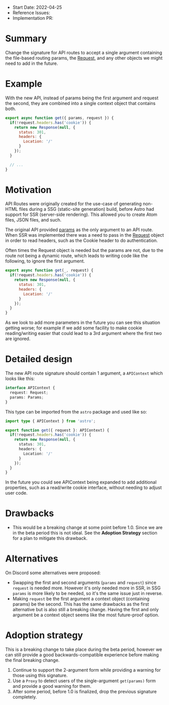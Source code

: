 - Start Date: 2022-04-25
- Reference Issues:
- Implementation PR: <!-- leave empty -->

# Summary

Change the signature for API routes to accept a single argument containing the file-based routing params, the [Request](https://developer.mozilla.org/en-US/docs/Web/API/Request), and any other objects we might need to add in the future.

# Example

With the new API, instead of params being the first argument and request the second, they are combined into a single context object that contains both.

```js
export async function get({ params, request }) {
  if(!request.headers.has('cookie')) {
    return new Response(null, {
      status: 301,
      headers: {
        Location: '/'
      }
    });
  }

  // ...
}
```

# Motivation

API Routes were originally created for the use-case of generating non-HTML files during a SSG (static-site generation) build, before Astro had support for SSR (server-side rendering). This allowed you to create Atom files, JSON files, and such.

The original API provided [params](https://docs.astro.build/en/reference/api-reference/#params) as the only argument to an API route. When SSR was implemented there was a need to pass in the [Request](https://developer.mozilla.org/en-US/docs/Web/API/Request) object in order to read headers, such as the Cookie header to do authentication.

Often times the Request object is needed but the params are not, due to the route not being a dynamic route, which leads to writing code like the following, to ignore the first argument.

```js
export async function get(_, request) {
  if(!request.headers.has('cookie')) {
    return new Response(null, {
      status: 301,
      headers: {
        Location: '/'
      }
    });
  }
}
```

As we look to add more parameters in the future you can see this situation getting worse; for example if we add some facility to make cookie reading/writing easier that could lead to a 3rd argument where the first two are ignored.

# Detailed design

The new API route signature should contain 1 argument, a `APIContext` which looks like this:

```ts
interface APIContext {
  request: Request;
  params: Params;
}
```

This type can be imported from the `astro` package and used like so:

```ts
import type { APIContext } from 'astro';

export function get({ request }: APIContext) {
  if(!request.headers.has('cookie')) {
    return new Response(null, {
      status: 301,
      headers: {
        Location: '/'
      }
    });
  }
}
```

In the future you could see APIContext being expanded to add additional properties, such as a read/write cookie interface, without needing to adjust user code.

# Drawbacks

- This would be a breaking change at some point before 1.0. Since we are in the beta period this is not ideal. See the __Adoption Strategy__ section for a plan to mitigate this drawback.

# Alternatives

On Discord some alternatives were proposed:

- Swapping the first and second arguments (`params` and `request`) since `request` is needed more. However it's only needed more in SSR, in SSG `params` is more likely to be needed, so it's the same issue just in reverse.
- Making `request` be the first argument a context object (containing params) be the second. This has the same drawbacks as the first alternative but is also still a breaking change. Having the first and only argument be a context object seems like the most future-proof option.

# Adoption strategy

This is a breaking change to take place during the beta period, however we can still provide a good backwards-compatible experience before making the final breaking change.

1. Continue to support the 2-argument form while providing a warning for those using this signature.
1. Use a `Proxy` to detect users of the single-argument `get(params)` form and provide a good warning for them.
1. After some period, before 1.0 is finalized, drop the previous signature completely.
